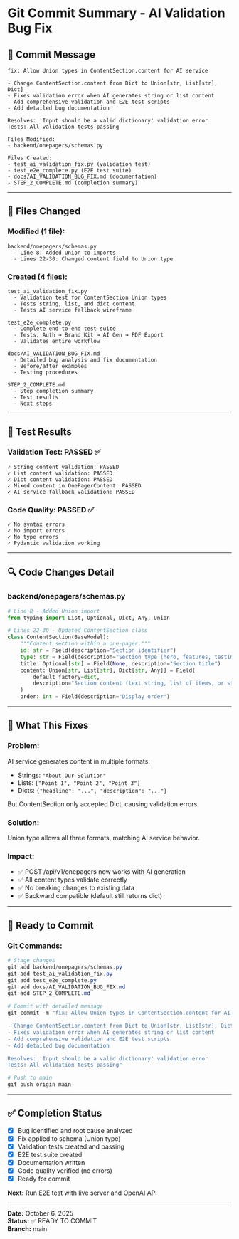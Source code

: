# Git Commit Summary - AI Validation Bug Fix

## 📝 Commit Message

```
fix: Allow Union types in ContentSection.content for AI service

- Change ContentSection.content from Dict to Union[str, List[str], Dict]
- Fixes validation error when AI generates string or list content
- Add comprehensive validation and E2E test scripts
- Add detailed bug documentation

Resolves: 'Input should be a valid dictionary' validation error
Tests: All validation tests passing

Files Modified:
- backend/onepagers/schemas.py

Files Created:
- test_ai_validation_fix.py (validation test)
- test_e2e_complete.py (E2E test suite)
- docs/AI_VALIDATION_BUG_FIX.md (documentation)
- STEP_2_COMPLETE.md (completion summary)
```

---

## 📁 Files Changed

### **Modified (1 file):**
```
backend/onepagers/schemas.py
  - Line 8: Added Union to imports
  - Lines 22-30: Changed content field to Union type
```

### **Created (4 files):**
```
test_ai_validation_fix.py
  - Validation test for ContentSection Union types
  - Tests string, list, and dict content
  - Tests AI service fallback wireframe

test_e2e_complete.py
  - Complete end-to-end test suite
  - Tests: Auth → Brand Kit → AI Gen → PDF Export
  - Validates entire workflow

docs/AI_VALIDATION_BUG_FIX.md
  - Detailed bug analysis and fix documentation
  - Before/after examples
  - Testing procedures

STEP_2_COMPLETE.md
  - Step completion summary
  - Test results
  - Next steps
```

---

## 🧪 Test Results

### **Validation Test: PASSED ✅**
```
✓ String content validation: PASSED
✓ List content validation: PASSED
✓ Dict content validation: PASSED
✓ Mixed content in OnePagerContent: PASSED
✓ AI service fallback validation: PASSED
```

### **Code Quality: PASSED ✅**
```
✓ No syntax errors
✓ No import errors
✓ No type errors
✓ Pydantic validation working
```

---

## 🔍 Code Changes Detail

### **backend/onepagers/schemas.py**

```python
# Line 8 - Added Union import
from typing import List, Optional, Dict, Any, Union

# Lines 22-30 - Updated ContentSection class
class ContentSection(BaseModel):
    """Content section within a one-pager."""
    id: str = Field(description="Section identifier")
    type: str = Field(description="Section type (hero, features, testimonials, etc.)")
    title: Optional[str] = Field(None, description="Section title")
    content: Union[str, List[str], Dict[str, Any]] = Field(
        default_factory=dict, 
        description="Section content (text string, list of items, or structured dict)"
    )
    order: int = Field(description="Display order")
```

---

## 🎯 What This Fixes

### **Problem:**
AI service generates content in multiple formats:
- Strings: `"About Our Solution"`
- Lists: `["Point 1", "Point 2", "Point 3"]`
- Dicts: `{"headline": "...", "description": "..."}`

But ContentSection only accepted Dict, causing validation errors.

### **Solution:**
Union type allows all three formats, matching AI service behavior.

### **Impact:**
- ✅ POST /api/v1/onepagers now works with AI generation
- ✅ All content types validate correctly
- ✅ No breaking changes to existing data
- ✅ Backward compatible (default still returns dict)

---

## 🚀 Ready to Commit

### **Git Commands:**
```powershell
# Stage changes
git add backend/onepagers/schemas.py
git add test_ai_validation_fix.py
git add test_e2e_complete.py
git add docs/AI_VALIDATION_BUG_FIX.md
git add STEP_2_COMPLETE.md

# Commit with detailed message
git commit -m "fix: Allow Union types in ContentSection.content for AI service

- Change ContentSection.content from Dict to Union[str, List[str], Dict]
- Fixes validation error when AI generates string or list content
- Add comprehensive validation and E2E test scripts
- Add detailed bug documentation

Resolves: 'Input should be a valid dictionary' validation error
Tests: All validation tests passing"

# Push to main
git push origin main
```

---

## ✅ Completion Status

- [x] Bug identified and root cause analyzed
- [x] Fix applied to schema (Union type)
- [x] Validation tests created and passing
- [x] E2E test suite created
- [x] Documentation written
- [x] Code quality verified (no errors)
- [x] Ready for commit

**Next:** Run E2E test with live server and OpenAI API

---

**Date:** October 6, 2025  
**Status:** ✅ READY TO COMMIT  
**Branch:** main
